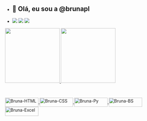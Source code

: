 - ## 👋 Olá, eu sou a @brunapl
- <div>
    <a href="https://instagram.com/_brunapl" target="_blank"><img src="https://img.shields.io/badge/Instagram-E4405F?style=for-the-badge&logo=instagram&logoColor=white" target="_blank"></a>
    <a href="https://linkedin.com/in/bruna-lima-0898a9221/" target="_blank"><img src="https://img.shields.io/badge/LinkedIn-0077B5?style=for-the-badge&logo=linkedin&logoColor=white"></a>
    <a href="mailto:bruninhapereira05@gmail.com"><img src="https://img.shields.io/badge/Gmail-D14836?style=for-the-badge&logo=gmail&logoColor=white"></a>
  </div>
  
<div>
  <a href="//github.com/brunapl">
  <img height="180em" src="https://github-readme-stats.vercel.app/api?username=brunapl&show_icons=true&theme=dracula&include_all_commits=true&count_private=true"/>
  <img height="180em" src="https://github-readme-stats.vercel.app/api/top-langs/?username=brunapl&layout=compact&langs_count=16&theme=dracula"/>
</div>

 ## 
 
<div style="display: inline_block"><br>
<img align="center" alt="Bruna-HTML" height="30" width="110" <img src="https://img.shields.io/badge/HTML5-E34F26?style=for-the-badge&logo=html5&logoColor=white">
<img align="center" alt="Bruna-CSS" height="30" width="110" <img src="https://img.shields.io/badge/CSS3-1572B6?style=for-the-badge&logo=css3&logoColor=white">
<img align="center" alt="Bruna-Py" height="30" width="110"  <img src="https://img.shields.io/badge/Python-3776AB?style=for-the-badge&logo=python&logoColor=white">
<img align="center" alt="Bruna-BS" height="30" width="110" <img src="https://img.shields.io/badge/JavaScript-F7DF1E?style=for-the-badge&logo=javascript&logoColor=black">
<img align="center" alt="Bruna-Excel" height="30" width="110" <img src="https://img.shields.io/badge/Microsoft_Excel-217346?style=for-the-badge&logo=microsoft-excel&logoColor=white">         
</div>

